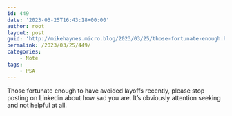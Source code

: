 ```yaml
---
id: 449
date: '2023-03-25T16:43:18+00:00'
author: root
layout: post
guid: 'http://mikehaynes.micro.blog/2023/03/25/those-fortunate-enough.html'
permalink: /2023/03/25/449/
categories:
    - Note
tags:
    - PSA
---
```


Those fortunate enough to have avoided layoffs recently, please stop posting on Linkedin about how sad you are. It’s obviously attention seeking and not helpful at all.
